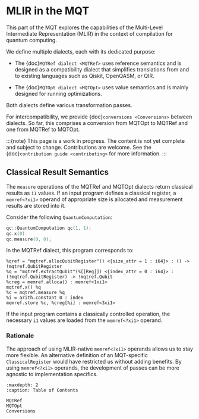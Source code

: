 # MLIR in the MQT

This part of the MQT explores the capabilities of the Multi-Level Intermediate Representation (MLIR) in the context of compilation for quantum computing.

We define multiple dialects, each with its dedicated purpose:

- The {doc}`MQTRef dialect <MQTRef>` uses reference semantics and is designed as a compatibility dialect that simplifies translations from and to existing languages such as Qiskit, OpenQASM, or QIR.

- The {doc}`MQTOpt dialect <MQTOpt>` uses value semantics and is mainly designed for running optimizations.

Both dialects define various transformation passes.

For intercompatibility, we provide {doc}`conversions <Conversions>` between dialects.
So far, this comprises a conversion from MQTOpt to MQTRef and one from MQTRef to MQTOpt.

:::{note}
This page is a work in progress.
The content is not yet complete and subject to change.
Contributions are welcome.
See the {doc}`contribution guide <contributing>` for more information.
:::

## Classical Result Semantics

The `measure` operations of the MQTRef and MQTOpt dialects return classical results as `i1` values.
If an input program defines a classical register, a `memref<?xi1>` operand of appropriate size is allocated and measurement results are stored into it.

Consider the following `QuantumComputation`:

```c++
qc::QuantumComputation qc(1, 1);
qc.x(0)
qc.measure(0, 0);
```

In the MQTRef dialect, this program corresponds to:

```mlir
%qref = "mqtref.allocQubitRegister"() <{size_attr = 1 : i64}> : () -> !mqtref.QubitRegister
%q = "mqtref.extractQubit"(%[[Reg]]) <{index_attr = 0 : i64}> : (!mqtref.QubitRegister) -> !mqtref.Qubit
%creg = memref.alloca() : memref<1xi1>
mqtref.x() %q
%c = mqtref.measure %q
%i = arith.constant 0 : index
memref.store %c, %creg[%i] : memref<3xi1>
```

If the input program contains a classically controlled operation, the necessary `i1` values are loaded from the `memref<?xi1>` operand.

### Rationale

The approach of using MLIR-native `memref<?xi1>` operands allows us to stay more flexible.
An alternative definition of an MQT-specific `ClassicalRegister` would have restricted us without adding benefits.
By using `memref<?xi1>` operands, the development of passes can be more agnostic to implementation specifics.

```{toctree}
:maxdepth: 2
:caption: Table of Contents

MQTRef
MQTOpt
Conversions
```
